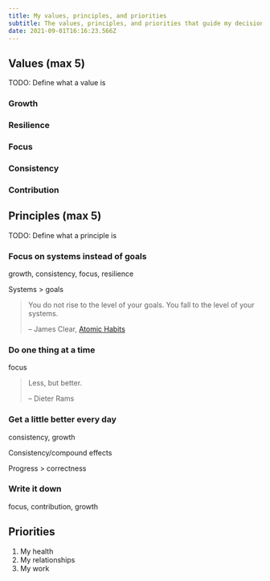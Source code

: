 ```yaml
---
title: My values, principles, and priorities
subtitle: The values, principles, and priorities that guide my decisions
date: 2021-09-01T16:16:23.566Z
---
```

## Values (max 5)

TODO: Define what a value is

### Growth

### Resilience

### Focus

### Consistency

### Contribution

## Principles (max 5)

TODO: Define what a principle is

### Focus on systems instead of goals

growth, consistency, focus, resilience

Systems > goals

> You do not rise to the level of your goals. You fall to the level of your systems.
>
> – James Clear, [Atomic Habits](https://jamesclear.com/atomic-habits)

### Do one thing at a time

focus

> Less, but better.
>
> – Dieter Rams

### Get a little better every day

consistency, growth

Consistency/compound effects

Progress > correctness

### Write it down

focus, contribution, growth

## Priorities

1. My health
1. My relationships
1. My work